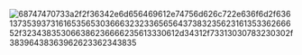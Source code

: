 
![68747470733a2f2f36342e6d656469612e74756d626c722e636f6d2f63613735393731616535653036663232336565643738323562316135336266652f323438353066386236666235613330612d34312f73313030783230302f38396438363962623362343835](https://github.com/user-attachments/assets/5117ef0d-51d2-433e-affc-1126b738cebe)
